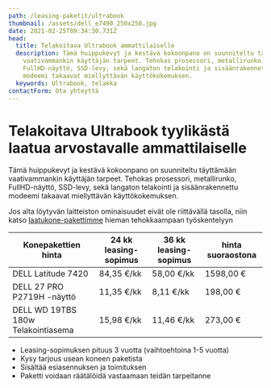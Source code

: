 ```yaml
---
path: /leasing-paketit/ultrabook
thumbnail: /assets/dell_e7490_250x250.jpg
date: 2021-02-25T09:34:30.731Z
head:
  title: Telakoitava Ultrabook ammattilaiselle
  description: Tämä huippukevyt ja kestävä kokoonpano on suunniteltu täyttämään
    vaativammankin käyttäjän tarpeet. Tehokas prosessori, metallirunko,
    FullHD-näyttö, SSD-levy, sekä langaton telakointi ja sisäänrakennettu
    modeemi takaavat miellyttävän käyttökokemuksen.
  keywords: Ultrabook, telakka
contactForm: Ota yhteyttä
---
```

# Telakoitava Ultrabook tyylikästä laatua arvostavalle ammattilaiselle

Tämä huippukevyt ja kestävä kokoonpano on suunniteltu täyttämään vaativammankin käyttäjän tarpeet. Tehokas prosessori, metallirunko, FullHD-näyttö, SSD-levy, sekä langaton telakointi ja sisäänrakennettu modeemi takaavat miellyttävän käyttökokemuksen.

Jos alta löytyvän laitteiston ominaisuudet eivät ole riittävällä tasolla, niin katso <a href="/leasing-paketit/laatukone">laatukone-pakettimme</a> hieman tehokkaampaan työskentelyyn

| Konepakettien hinta          | 24 kk leasing-sopimus | 36 kk leasing-sopimus | hinta suoraostona |
| ---------------------------- | --------------------- | --------------------- | ----------------- |
| DELL Latitude 7420           | 84,35 €/kk            | 58,00 €/kk            | 1598,00 €         |
| DELL 27 PRO P2719H -näyttö | 11,35 €/kk            | 8,11 €/kk            | 198,00 €         |
| DELL WD 19TBS 180w Telakointiasema    | 15,98 €/kk           | 11,46 €/kk            | 273,00 €         |

* Leasing-sopimuksen pituus 3 vuotta (vaihtoehtoina 1-5 vuotta)
* Kysy tarjous usean koneen paketista
* Sisältää esiasennuksen ja toimituksen
* Paketti voidaan räätälöidä vastaamaan teidän tarpeitanne

<Cards cardsPerRow="2" cards='[{"bgColor":"lightest","title":"DELL Latitude 7420 Yrityskannettava","linkBgColor":"darkest","image":"/assets/dell_e7490_full.jpg","content":"Mikäli sinua kiinnostaa ohut muotoilu, laadukas ja kestävä rakenne sekä liikuteltavuus yhdistettynä tehokkaaksi ja turvalliseksi kokonaisuudeksi niin sinun kannattaa huomioida Dell Latitude 7000-sarja
\n\nSuorituskyvystä vastaa 11.sukupolven Intel suorittimet. Dell Latitude 7420 nostaa ultrabookin vaatimukset uudelle tasolle.
\n\Erinomainen kannettava yhtä lailla työmatkoille kuin työpisteellekin
\n\n* Prosessori: Intel Core i5-1145G7 4-ydinsuoritin (vPro)
\n* Muisti: 16GB
\n* Kiintolevy: 512GB SSD
\n* Verkko-ominaisuudet: Wi-Fi 6 AX201 2x2 802.11ax 160MHz + Bluetooth 5.1
\n* Laajennuspaikat: HDMI,USB 3.2, 2x USB Type C™ Thunderbolt 4 (DP/PD/USB4)
\n* Käyttöjärjestelmä: Windows 10 Professional 64-bit
\n* Takuu: kolmen vuoden kansainvälinen ProSupport on-site takuu, vasteaika seuraava työpäivä
\n* Tuotekoodit: YG2DY, 0C6PP, 0VT79, 41NVJ, JX76K, DELL-WD19TB, DELL-P2419H DELL-P2419H"},{"bgColor":"lightest","title":"DELL 24 PRO P2419H FHD IPS HAS PIVOT","linkBgColor":"darkest","content":"Koe erinomainen värintoisto, tarkkuus ja suorituskyky Dell P2419H 24″ FHD -näytöllä.
\n\nDell P2419H on korkealla FHD (1920x1080) tarkkuudella ja ohuilla raameilla varustettu 24 tuuman laajakuvanäyttö.\n\nSuunniteltu mukavuutta hakevalle: Korkeussäädettävä jalusta, intuitiiviset säätimet, heijastamaton","image":"/assets/dell_u2419h_250x207.jpg"},{"bgColor":"lightest","title":"DELL Telakka","linkBgColor":"darkest","content":"Telakointiaseman avulla voit liitää Latitude kannettavan nopeasti työpisteesi lisälaitteisiin kuten erilliseen näyttöön, näppäimistöön ja hiireen sekä mahdollisiin lisälaitteisiin kuten tulostimeen sekä kaiuttimiin","image":"/assets/wd19tb_01.jpg"}]' />